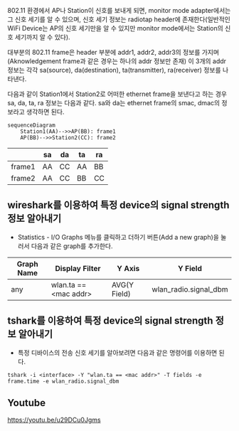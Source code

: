 802.11 환경에서 AP나 Station이 신호를 보내게 되면, monitor mode adapter에서는 그 신호 세기를 알 수 있으며, 신호 세기 정보는 radiotap header에 존재한다(일반적인 WiFi Device는 AP의 신호 세기만을 알 수 있지만 monitor mode에서는 Station의 신호 세기까지 알 수 있다).

대부분의 802.11 frame은 header 부분에 addr1, addr2, addr3의 정보를 가지며(Aknowledgement frame과 같은 경우는 하나의 addr 정보만 존재) 이 3개의 addr 정보는 각각 sa(source), da(destination), ta(transmitter), ra(receiver) 정보를 나타낸다.

다음과 같이 Station1에서 Station2로 어떠한 ethernet frame을 보낸다고 하는 경우 sa, da, ta, ra 정보는 다음과 같다. sa와 da는 ethernet frame의 smac, dmac의 정보라고 생각하면 된다.

```mermaid
sequenceDiagram
    Station1(AA)-->>AP(BB): frame1
    AP(BB)-->>Station2(CC): frame2
```

||sa|da|ta|ra|
|-|-|-|-|-|
|frame1|AA|CC|AA|BB|
|frame2|AA|CC|BB|CC|

## wireshark를 이용하여 특정 device의 signal strength 정보 알아내기

* Statistics - I/O Graphs 메뉴를 클릭하고 더하기 버튼(Add a new graph)을 눌러서 다음과 같은 graph를 추가한다.

|Graph Name|Display Filter|Y Axis|Y Field|
|-|-|-|-|
|any|wlan.ta == \<mac addr\>|AVG(Y Field)|wlan_radio.signal_dbm|

## tshark를 이용하여 특정 device의 signal strength 정보 알아내기

* 특정 디바이스의 전송 신호 세기를 알아보려면 다음과 같은 명령어를 이용하면 된다.

```
tshark -i <interface> -Y "wlan.ta == <mac addr>" -T fields -e frame.time -e wlan_radio.signal_dbm
```

## Youtube
https://youtu.be/u29DCu0Jgms